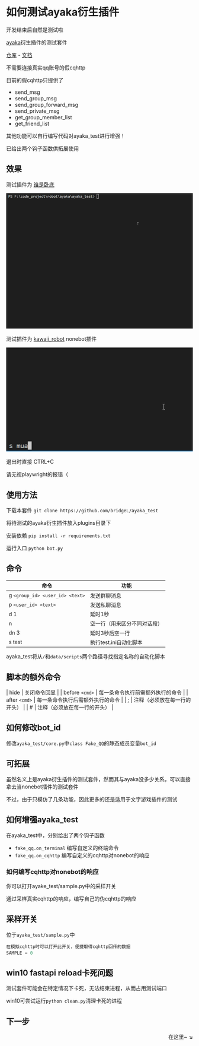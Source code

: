 # 如何测试ayaka衍生插件

开发结束后自然是测试啦

[ayaka](https://github.com/bridgeL/nonebot-plugin-ayaka)衍生插件的测试套件

[仓库](https://github.com/bridgeL/ayaka_test) - 
[文档](https://bridgel.github.io/ayaka_doc/test/)

不需要连接真实qq账号的假cqhttp

目前的假cqhttp只提供了

- send_msg
- send_group_msg
- send_group_forward_msg
- send_private_msg
- get_group_member_list
- get_friend_list

其他功能可以自行编写代码对ayaka_test进行增强！

已给出两个钩子函数供拓展使用

## 效果

测试插件为 [谁是卧底](https://github.com/bridgeL/nonebot-plugin-ayaka-who-is-suspect)

<img src="5.gif">

测试插件为 [kawaii_robot](https://github.com/KarisAya/nonebot_plugin_kawaii_robot) nonebot插件

<img src="6.gif">

退出时直接 CTRL+C

请无视playwright的报错（


## 使用方法

下载本套件 `git clone https://github.com/bridgeL/ayaka_test`

将待测试的ayaka衍生插件放入plugins目录下

安装依赖 `pip install -r requirements.txt`

运行入口 `python bot.py`

## 命令

| 命令                            | 功能                         |
| ------------------------------- | ---------------------------- |
| g `<group_id> <user_id> <text>` | 发送群聊消息                 |
| p `<user_id> <text> `           | 发送私聊消息                 |
| d 1                             | 延时1秒                      |
| n                               | 空一行（用来区分不同对话段） |
| dn 3                            | 延时3秒后空一行              |
| s test                          | 执行test.ini自动化脚本       |

ayaka_test将从`/`和`data/scripts`两个路径寻找指定名称的自动化脚本

## 脚本的额外命令
| hide                            | 关闭命令回显                    |
| before `<cmd>`                  | 每一条命令执行前需额外执行的命令 |
| after `<cmd>`                   | 每一条命令执行后需额外执行的命令 |
| ;                               | 注释（必须放在每一行的开头）     |
| #                               | 注释（必须放在每一行的开头）     |

## 如何修改bot_id

修改`ayaka_test/core.py`中`class Fake_QQ`的静态成员变量`bot_id`

## 可拓展

虽然名义上是ayaka衍生插件的测试套件，然而其与ayaka没多少关系，可以直接拿去当nonebot插件的测试套件

不过，由于只模仿了几条功能，因此更多的还是适用于文字游戏插件的测试

## 如何增强ayaka_test

在ayaka_test中，分别给出了两个钩子函数

- `fake_qq.on_terminal` 编写自定义的终端命令
- `fake_qq.on_cqhttp` 编写自定义的cqhttp对nonebot的响应

### 如何编写cqhttp对nonebot的响应

你可以打开ayake_test/sample.py中的采样开关

通过采样真实cqhttp的响应，编写自己的伪cqhttp的响应


## 采样开关

位于`ayaka_test/sample.py`中

```py
在模拟cqhttp时可以打开此开关，便捷取得cqhttp回传的数据
SAMPLE = 0
```

## win10 fastapi reload卡死问题

测试套件可能会在特定情况下卡死，无法结束进程，从而占用测试端口

win10可尝试运行`python clean.py`清理卡死的进程

## 下一步

<div align="right">
    在这里~ ↘
</div>

